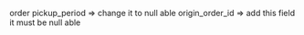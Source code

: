 order
pickup_period => change it to null able
origin_order_id => add this field it must be null able